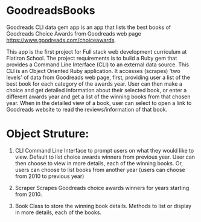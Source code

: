 # GoodreadsBooks

Goodreads CLI data gem app is an app that lists the best books of Goodreads Choice Awards from Goodreads web page https://www.goodreads.com/choiceawards.

This app is the first project for Full stack web development curriculum at Flatiron School. The project requirements is to build a Ruby gem that provides a Command Line Interface (CLI) to an external data source. This CLI is an Object Oriented Ruby application. It accesses (scrapes) 'two levels' of data from Goodreads web page, first, providing user a list of the best book for each category of the awards year. User can then make a choice and get detailed information about their selected book, or enter a different awards year and get a list of the winning books from that chosen year. When in the detailed view of a book, user can select to open a link to Goodreads website to read the reviews/information of that book.

# Object Struture:

1) CLI
  Command Line Interface to prompt users on what they would like to view. Default to list choice awards winners from previous year. User can then choose to view in more details, each of the winning books. Or, users can choose to list books from another year (users can choose from 2010 to previous year)

2) Scraper
  Scrapes Goodreads choice awards winners for years starting from 2010.

3) Book
  Class to store the winning book details. Methods to list or display in more details, each of the books.
